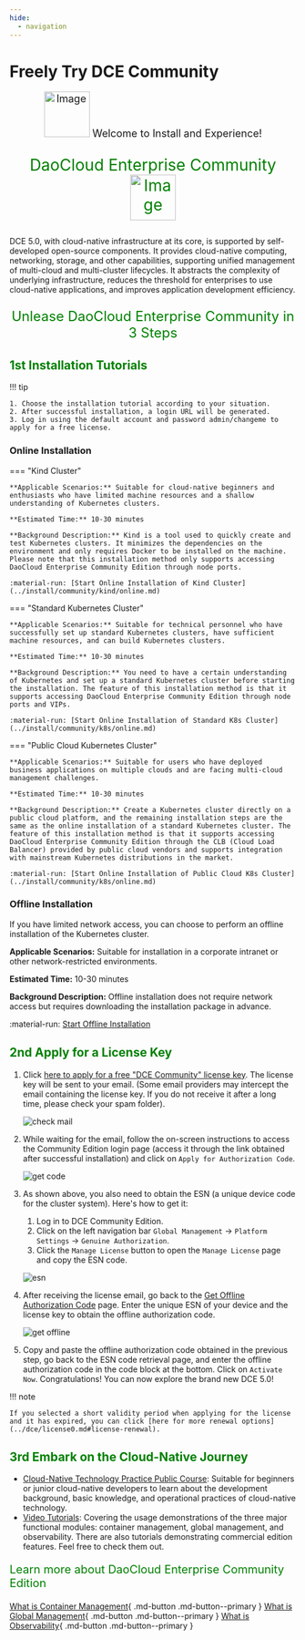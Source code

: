 ```yaml
---
hide:
  - navigation
---
```


# Freely Try DCE Community

<div style="text-align: center;">
  <p style="font-size: 18px;"><img src="./images/hu01.gif" alt="Image" width="80"> Welcome to Install and Experience!</p>
  <p style="font-size: 28px; color: green;">DaoCloud Enterprise Community <img src="./images/hu02.gif" alt="Image" width="80"></p>
</div>

DCE 5.0, with cloud-native infrastructure at its core, is supported by self-developed open-source components. It provides cloud-native computing, networking, storage, and other capabilities, supporting unified management of multi-cloud and multi-cluster lifecycles. It abstracts the complexity of underlying infrastructure, reduces the threshold for enterprises to use cloud-native applications, and improves application development efficiency.

<div style="text-align: center;">
  <p style="font-size: 24px; color: green;">Unlease DaoCloud Enterprise Community in 3 Steps</p>
</div>

## <font color="green"><strong>1st</strong> Installation Tutorials</font>

!!! tip

    1. Choose the installation tutorial according to your situation.
    2. After successful installation, a login URL will be generated.
    3. Log in using the default account and password admin/changeme to apply for a free license.

### Online Installation

=== "Kind Cluster"

    **Applicable Scenarios:** Suitable for cloud-native beginners and enthusiasts who have limited machine resources and a shallow understanding of Kubernetes clusters.

    **Estimated Time:** 10-30 minutes

    **Background Description:** Kind is a tool used to quickly create and test Kubernetes clusters. It minimizes the dependencies on the environment and only requires Docker to be installed on the machine. Please note that this installation method only supports accessing DaoCloud Enterprise Community Edition through node ports.

    :material-run: [Start Online Installation of Kind Cluster](../install/community/kind/online.md)

=== "Standard Kubernetes Cluster"

    **Applicable Scenarios:** Suitable for technical personnel who have successfully set up standard Kubernetes clusters, have sufficient machine resources, and can build Kubernetes clusters.

    **Estimated Time:** 10-30 minutes

    **Background Description:** You need to have a certain understanding of Kubernetes and set up a standard Kubernetes cluster before starting the installation. The feature of this installation method is that it supports accessing DaoCloud Enterprise Community Edition through node ports and VIPs.

    :material-run: [Start Online Installation of Standard K8s Cluster](../install/community/k8s/online.md)

=== "Public Cloud Kubernetes Cluster"

    **Applicable Scenarios:** Suitable for users who have deployed business applications on multiple clouds and are facing multi-cloud management challenges.

    **Estimated Time:** 10-30 minutes

    **Background Description:** Create a Kubernetes cluster directly on a public cloud platform, and the remaining installation steps are the same as the online installation of a standard Kubernetes cluster. The feature of this installation method is that it supports accessing DaoCloud Enterprise Community Edition through the CLB (Cloud Load Balancer) provided by public cloud vendors and supports integration with mainstream Kubernetes distributions in the market.

    :material-run: [Start Online Installation of Public Cloud K8s Cluster](../install/community/k8s/online.md)

### Offline Installation

If you have limited network access, you can choose to perform an offline installation of the Kubernetes cluster.

**Applicable Scenarios:** Suitable for installation in a corporate intranet or other network-restricted environments.

**Estimated Time:** 10-30 minutes

**Background Description:** Offline installation does not require network access but requires downloading the installation package in advance.

:material-run: [Start Offline Installation](../install/community/k8s/offline.md)

## <font color="green"><strong>2nd</strong> Apply for a License Key</font>

1. Click [here to apply for a free "DCE Community" license key](https://qingflow.com/f/58604bf8). The license key will be sent to your email.
   (Some email providers may intercept the email containing the license key. If you do not receive it after a long time, please check your spam folder).

    ![check mail](./images/license01.png)

2. While waiting for the email, follow the on-screen instructions to access the Community Edition login page (access it through the link obtained after successful installation) and click on `Apply for Authorization Code`.

    ![get code](./images/license02.png)

3. As shown above, you also need to obtain the ESN (a unique device code for the cluster system). Here's how to get it:

    1. Log in to DCE Community Edition.
    2. Click on the left navigation bar `Global Management` -> `Platform Settings` -> `Genuine Authorization`.
    3. Click the `Manage License` button to open the `Manage License` page and copy the ESN code.

    ![esn](./images/license03.png)

4. After receiving the license email, go back to the [Get Offline Authorization Code](https://license.daocloud.io/dce5-license) page. Enter the unique ESN of your device and the license key to obtain the offline authorization code.

    ![get offline](./images/license04.png)

5. Copy and paste the offline authorization code obtained in the previous step, go back to the ESN code retrieval page, and enter the offline authorization code in the code block at the bottom. Click on `Activate Now`. Congratulations! You can now explore the brand new DCE 5.0!

!!! note

    If you selected a short validity period when applying for the license and it has expired, you can click [here for more renewal options](../dce/license0.md#license-renewal).

## <font color="green"><strong>3rd</strong> Embark on the Cloud-Native Journey</font>

- [Cloud-Native Technology Practice Public Course](https://appu8cplrlw7661.h5.xiaoeknow.com): Suitable for beginners or junior cloud-native developers to learn about the development background, basic knowledge, and operational practices of cloud-native technology.
- [Video Tutorials](../videos/index.md): Covering the usage demonstrations of the three major functional modules: container management, global management, and observability. There are also tutorials demonstrating commercial edition features. Feel free to check them out.

<p style="font-size: 20px; color: green;">Learn more about DaoCloud Enterprise Community Edition</p>

[What is Container Management](../kpanda/intro/index.md){ .md-button .md-button--primary }
[What is Global Management](../ghippo/intro/index.md){ .md-button .md-button--primary }
[What is Observability](../insight/intro/index.md){ .md-button .md-button--primary }
